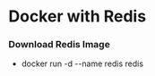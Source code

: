 Docker with Redis
=================


### Download Redis Image

* docker run -d --name redis redis




